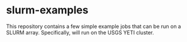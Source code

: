# slurm-examples
This repository contains a few simple example jobs 
that can be run on a SLURM array. Specifically, 
will run on the USGS YETI cluster. 

